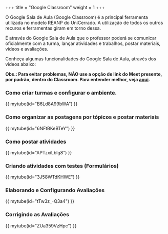 +++
title = "Google Classroom"
weight = 1
+++

O Google Sala de Aula (Google Classroom) é a principal ferramenta utilizada no modelo REANP do UniCerrado. A utilização de todos os outros recuros e ferramentas giram em torno dessa.

É através do Google Sala de Aula que o professor poderá se comunicar oficialmente com a turma, lançar atividades e trabalhos, postar materiais, vídeos e avaliações.

Conheça algumas funcionalidades do Google Sala de Aula, através dos vídeos abaixo:

**Obs.: Para evitar problemas, NÃO use a opção de link do Meet presente, por padrão, dentro do Classroom. Para entender melhor, veja [aqui](/chapter2/page2/#antes-de-iniciar-as-aulas-pelo-meet-veja-esse-video).**


### Como criar turmas e configurar o ambiente.
{{ mytube(id="B6Ld8A99bWA") }}

### Como organizar as postagens por tópicos e postar materiais

{{ mytube(id="6NFtBKeBTeY") }}

### Como postar atividades

{{ mytube(id="APTzxiLblg8") }}

### Criando atividades com testes (Formulários)

{{ mytube(id="3J58WTdKHWE") }}

### Elaborando e Configurando Avaliações

{{ mytube(id="tTw3z_-Q3a4") }}

### Corrigindo as Avaliações

{{ mytube(id="ZUa359VzHpc") }}

